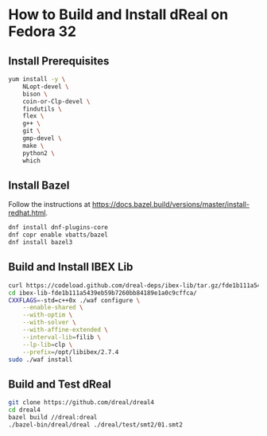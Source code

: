 How to Build and Install dReal on Fedora 32
===========================================

Install Prerequisites
---------------------

```bash
yum install -y \
	NLopt-devel \
	bison \
	coin-or-Clp-devel \
	findutils \
	flex \
	g++ \
	git \
	gmp-devel \
	make \
	python2 \
	which
```

Install Bazel
-------------

Follow the instructions at https://docs.bazel.build/versions/master/install-redhat.html.

```bash
dnf install dnf-plugins-core
dnf copr enable vbatts/bazel
dnf install bazel3
```

Build and Install IBEX Lib
--------------------------

```bash
curl https://codeload.github.com/dreal-deps/ibex-lib/tar.gz/fde1b111a5439eb59b7260bb84189e1a0c9cffca | tar xz
cd ibex-lib-fde1b111a5439eb59b7260bb84189e1a0c9cffca/
CXXFLAGS=-std=c++0x ./waf configure \
	--enable-shared \
	--with-optim \
	--with-solver \
	--with-affine-extended \
	--interval-lib=filib \
	--lp-lib=clp \
	--prefix=/opt/libibex/2.7.4
sudo ./waf install
```

Build and Test dReal
--------------------

```bash
git clone https://github.com/dreal/dreal4
cd dreal4
bazel build //dreal:dreal
./bazel-bin/dreal/dreal ./dreal/test/smt2/01.smt2
```
